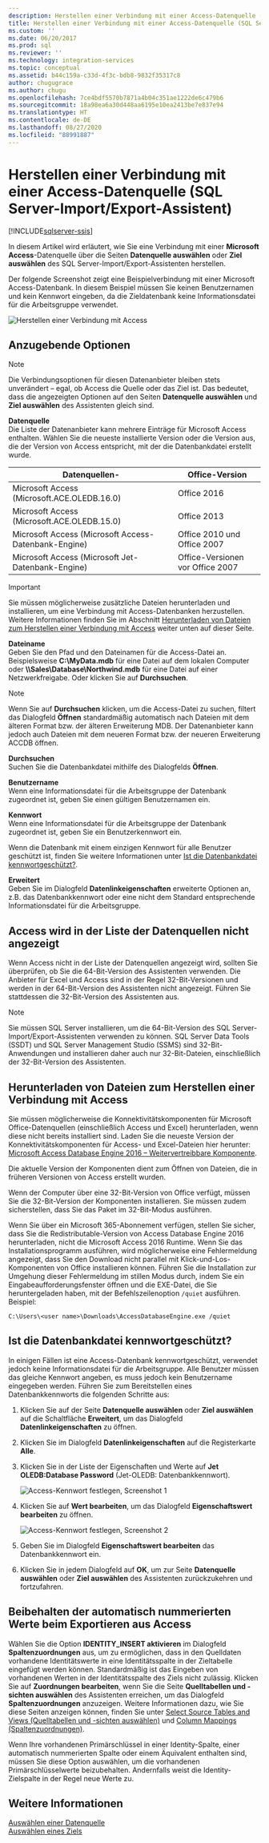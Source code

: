 ```yaml
---
description: Herstellen einer Verbindung mit einer Access-Datenquelle (SQL Server-Import/Export-Assistent)
title: Herstellen einer Verbindung mit einer Access-Datenquelle (SQL Server-Import/Export-Assistent) | Microsoft-Dokumentation
ms.custom: ''
ms.date: 06/20/2017
ms.prod: sql
ms.reviewer: ''
ms.technology: integration-services
ms.topic: conceptual
ms.assetid: b44c159a-c33d-4f3c-bdb8-9832f35317c8
author: chugugrace
ms.author: chugu
ms.openlocfilehash: 7ce4bdf5570b7871a4b04c351ae1222de6c479b6
ms.sourcegitcommit: 18a98ea6a30d448aa6195e10ea2413be7e837e94
ms.translationtype: HT
ms.contentlocale: de-DE
ms.lasthandoff: 08/27/2020
ms.locfileid: "88991887"
---
```

# <a name="connect-to-an-access-data-source-sql-server-import-and-export-wizard"></a>Herstellen einer Verbindung mit einer Access-Datenquelle (SQL Server-Import/Export-Assistent)

[!INCLUDE[sqlserver-ssis](../../includes/applies-to-version/sqlserver-ssis.md)]


In diesem Artikel wird erläutert, wie Sie eine Verbindung mit einer **Microsoft Access**-Datenquelle über die Seiten **Datenquelle auswählen** oder **Ziel auswählen** des SQL Server-Import/Export-Assistenten herstellen.

Der folgende Screenshot zeigt eine Beispielverbindung mit einer Microsoft Access-Datenbank. In diesem Beispiel müssen Sie keinen Benutzernamen und kein Kennwort eingeben, da die Zieldatenbank keine Informationsdatei für die Arbeitsgruppe verwendet.

![Herstellen einer Verbindung mit Access](../../integration-services/import-export-data/media/connect-to-access.jpg)

## <a name="options-to-specify"></a>Anzugebende Optionen

> [!NOTE]
> Die Verbindungsoptionen für diesen Datenanbieter bleiben stets unverändert – egal, ob Access die Quelle oder das Ziel ist. Das bedeutet, dass die angezeigten Optionen auf den Seiten **Datenquelle auswählen** und **Ziel auswählen** des Assistenten gleich sind.

**Datenquelle**  
Die Liste der Datenanbieter kann mehrere Einträge für Microsoft Access enthalten. Wählen Sie die neueste installierte Version oder die Version aus, die der Version von Access entspricht, mit der die Datenbankdatei erstellt wurde.

|Datenquellen-|Office-Version|
|-------|-------|
|Microsoft Access (Microsoft.ACE.OLEDB.16.0)|Office 2016|
|Microsoft Access (Microsoft.ACE.OLEDB.15.0)|Office 2013|
|Microsoft Access (Microsoft Access-Datenbank-Engine)|Office 2010 und Office 2007|
|Microsoft Access (Microsoft Jet-Datenbank-Engine)|Office-Versionen vor Office 2007|

> [!IMPORTANT]
> Sie müssen möglicherweise zusätzliche Dateien herunterladen und installieren, um eine Verbindung mit Access-Datenbanken herzustellen. Weitere Informationen finden Sie im Abschnitt [Herunterladen von Dateien zum Herstellen einer Verbindung mit Access](#officeDownloads) weiter unten auf dieser Seite.

 **Dateiname**  
Geben Sie den Pfad und den Dateinamen für die Access-Datei an. Beispielsweise **C:\\MyData.mdb** für eine Datei auf dem lokalen Computer oder **\\\\Sales\\Database\\Northwind.mdb** für eine Datei auf einer Netzwerkfreigabe. Oder klicken Sie auf **Durchsuchen**. 

> [!NOTE]
> Wenn Sie auf **Durchsuchen** klicken, um die Access-Datei zu suchen, filtert das Dialogfeld **Öffnen** standardmäßig automatisch nach Dateien mit dem älteren Format bzw. der älteren Erweiterung MDB. Der Datenanbieter kann jedoch auch Dateien mit dem neueren Format bzw. der neueren Erweiterung ACCDB öffnen.
  
 **Durchsuchen**  
 Suchen Sie die Datenbankdatei mithilfe des Dialogfelds **Öffnen**.  
  
 **Benutzername**  
Wenn eine Informationsdatei für die Arbeitsgruppe der Datenbank zugeordnet ist, geben Sie einen gültigen Benutzernamen ein.  
  
 **Kennwort**  
Wenn eine Informationsdatei für die Arbeitsgruppe der Datenbank zugeordnet ist, geben Sie ein Benutzerkennwort ein.
 
Wenn die Datenbank mit einem einzigen Kennwort für alle Benutzer geschützt ist, finden Sie weitere Informationen unter [Ist die Datenbankdatei kennwortgeschützt?](#database_password).
  
 **Erweitert**  
Geben Sie im Dialogfeld **Datenlinkeigenschaften** erweiterte Optionen an, z.B. das Datenbankkennwort oder eine nicht dem Standard entsprechende Informationsdatei für die Arbeitsgruppe.  

## <a name="i-dont-see-access-in-the-list-of-data-sources"></a>Access wird in der Liste der Datenquellen nicht angezeigt
Wenn Access nicht in der Liste der Datenquellen angezeigt wird, sollten Sie überprüfen, ob Sie die 64-Bit-Version des Assistenten verwenden. Die Anbieter für Excel und Access sind in der Regel 32-Bit-Versionen und werden in der 64-Bit-Version des Assistenten nicht angezeigt. Führen Sie stattdessen die 32-Bit-Version des Assistenten aus.

> [!NOTE]
> Sie müssen SQL Server installieren, um die 64-Bit-Version des SQL Server-Import/Export-Assistenten verwenden zu können. SQL Server Data Tools (SSDT) und SQL Server Management Studio (SSMS) sind 32-Bit-Anwendungen und installieren daher auch nur 32-Bit-Dateien, einschließlich der 32-Bit-Version des Assistenten.

## <a name="get-the-files-you-need-to-connect-to-access"></a><a name="officeDownloads"></a>Herunterladen von Dateien zum Herstellen einer Verbindung mit Access  
Sie müssen möglicherweise die Konnektivitätskomponenten für Microsoft Office-Datenquellen (einschließlich Access und Excel) herunterladen, wenn diese nicht bereits installiert sind. Laden Sie die neueste Version der Konnektivitätskomponenten für Access- und Excel-Dateien hier herunter: [Microsoft Access Database Engine 2016 – Weitervertreibbare Komponente](https://www.microsoft.com/download/details.aspx?id=54920).
  
Die aktuelle Version der Komponenten dient zum Öffnen von Dateien, die in früheren Versionen von Access erstellt wurden.

Wenn der Computer über eine 32-Bit-Version von Office verfügt, müssen Sie die 32-Bit-Version der Komponenten installieren. Sie müssen zudem sicherstellen, dass Sie das Paket im 32-Bit-Modus ausführen.

Wenn Sie über ein Microsoft 365-Abonnement verfügen, stellen Sie sicher, dass Sie die Redistributable-Version von Access Database Engine 2016 herunterladen, nicht die Microsoft Access 2016 Runtime. Wenn Sie das Installationsprogramm ausführen, wird möglicherweise eine Fehlermeldung angezeigt, dass Sie den Download nicht parallel mit Klick-und-Los-Komponenten von Office installieren können. Führen Sie die Installation zur Umgehung dieser Fehlermeldung im stillen Modus durch, indem Sie ein Eingabeaufforderungsfenster öffnen und die EXE-Datei, die Sie heruntergeladen haben, mit der Befehlszeilenoption `/quiet` ausführen. Beispiel:

`C:\Users\<user name>\Downloads\AccessDatabaseEngine.exe /quiet`

## <a name="is-the-database-file-password-protected"></a><a name="database_password"></a> Ist die Datenbankdatei kennwortgeschützt?
In einigen Fällen ist eine Access-Datenbank kennwortgeschützt, verwendet jedoch keine Informationsdatei für die Arbeitsgruppe. Alle Benutzer müssen das gleiche Kennwort angeben, es muss jedoch kein Benutzername eingegeben werden. Führen Sie zum Bereitstellen eines Datenbankkennworts die folgenden Schritte aus:

1.  Klicken Sie auf der Seite **Datenquelle auswählen** oder **Ziel auswählen** auf die Schaltfläche **Erweitert**, um das Dialogfeld **Datenlinkeigenschaften** zu öffnen.  
2.  Klicken Sie im Dialogfeld **Datenlinkeigenschaften** auf die Registerkarte **Alle**.  
3.  Klicken Sie in der Liste der Eigenschaften und Werte auf **Jet OLEDB:Database Password** (Jet-OLEDB: Datenbankkennwort).   
    
    ![Access-Kennwort festlegen, Screenshot 1](../../integration-services/import-export-data/media/specify-access-password-screen-1.jpg) 
4.  Klicken Sie auf **Wert bearbeiten**, um das Dialogfeld **Eigenschaftswert bearbeiten** zu öffnen.  
    
    ![Access-Kennwort festlegen, Screenshot 2](../../integration-services/import-export-data/media/specify-access-password-screen-2.jpg)
5.  Geben Sie im Dialogfeld **Eigenschaftswert bearbeiten** das Datenbankkennwort ein.
6.  Klicken Sie in jedem Dialogfeld auf **OK**, um zur Seite **Datenquelle auswählen** oder **Ziel auswählen** des Assistenten zurückzukehren und fortzufahren.

## <a name="keep-your-autonumber-values-when-you-export-from-access"></a>Beibehalten der automatisch nummerierten Werte beim Exportieren aus Access
Wählen Sie die Option **IDENTITY_INSERT aktivieren** im Dialogfeld **Spaltenzuordnungen** aus, um zu ermöglichen, dass in den Quelldaten vorhandene Identitätswerte in eine Identitätsspalte in der Zieltabelle eingefügt werden können. Standardmäßig ist das Eingeben von vorhandenen Werten in der Identitätsspalte des Ziels nicht zulässig. Klicken Sie auf **Zuordnungen bearbeiten**, wenn Sie die Seite **Quelltabellen und -sichten auswählen** des Assistenten erreichen, um das Dialogfeld **Spaltenzuordnungen** anzuzeigen. Weitere Informationen dazu, wie Sie diese Seiten anzeigen können, finden Sie unter [Select Source Tables and Views (Quelltabellen und -sichten auswählen)](../../integration-services/import-export-data/select-source-tables-and-views-sql-server-import-and-export-wizard.md) und [Column Mappings (Spaltenzuordnungen)](../../integration-services/import-export-data/column-mappings-sql-server-import-and-export-wizard.md).

Wenn Ihre vorhandenen Primärschlüssel in einer Identity-Spalte, einer automatisch nummerierten Spalte oder einem Äquivalent enthalten sind, müssen Sie diese Option auswählen, um die vorhandenen Primärschlüsselwerte beizubehalten. Andernfalls weist die Identity-Zielspalte in der Regel neue Werte zu.

## <a name="see-also"></a>Weitere Informationen
[Auswählen einer Datenquelle](../../integration-services/import-export-data/choose-a-data-source-sql-server-import-and-export-wizard.md)  
[Auswählen eines Ziels](../../integration-services/import-export-data/choose-a-destination-sql-server-import-and-export-wizard.md)

